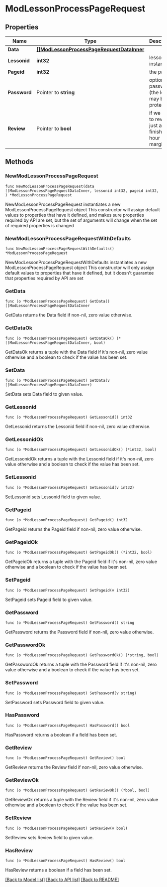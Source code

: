 # ModLessonProcessPageRequest

## Properties

Name | Type | Description | Notes
------------ | ------------- | ------------- | -------------
**Data** | [**[]ModLessonProcessPageRequestDataInner**](ModLessonProcessPageRequestDataInner.md) |  | 
**Lessonid** | **int32** | lesson instance id | 
**Pageid** | **int32** | the page id | 
**Password** | Pointer to **string** | optional password (the lesson may be protected) | [optional] [default to ""]
**Review** | Pointer to **bool** | if we want to review just after finishing (1 hour margin) | [optional] [default to false]

## Methods

### NewModLessonProcessPageRequest

`func NewModLessonProcessPageRequest(data []ModLessonProcessPageRequestDataInner, lessonid int32, pageid int32, ) *ModLessonProcessPageRequest`

NewModLessonProcessPageRequest instantiates a new ModLessonProcessPageRequest object
This constructor will assign default values to properties that have it defined,
and makes sure properties required by API are set, but the set of arguments
will change when the set of required properties is changed

### NewModLessonProcessPageRequestWithDefaults

`func NewModLessonProcessPageRequestWithDefaults() *ModLessonProcessPageRequest`

NewModLessonProcessPageRequestWithDefaults instantiates a new ModLessonProcessPageRequest object
This constructor will only assign default values to properties that have it defined,
but it doesn't guarantee that properties required by API are set

### GetData

`func (o *ModLessonProcessPageRequest) GetData() []ModLessonProcessPageRequestDataInner`

GetData returns the Data field if non-nil, zero value otherwise.

### GetDataOk

`func (o *ModLessonProcessPageRequest) GetDataOk() (*[]ModLessonProcessPageRequestDataInner, bool)`

GetDataOk returns a tuple with the Data field if it's non-nil, zero value otherwise
and a boolean to check if the value has been set.

### SetData

`func (o *ModLessonProcessPageRequest) SetData(v []ModLessonProcessPageRequestDataInner)`

SetData sets Data field to given value.


### GetLessonid

`func (o *ModLessonProcessPageRequest) GetLessonid() int32`

GetLessonid returns the Lessonid field if non-nil, zero value otherwise.

### GetLessonidOk

`func (o *ModLessonProcessPageRequest) GetLessonidOk() (*int32, bool)`

GetLessonidOk returns a tuple with the Lessonid field if it's non-nil, zero value otherwise
and a boolean to check if the value has been set.

### SetLessonid

`func (o *ModLessonProcessPageRequest) SetLessonid(v int32)`

SetLessonid sets Lessonid field to given value.


### GetPageid

`func (o *ModLessonProcessPageRequest) GetPageid() int32`

GetPageid returns the Pageid field if non-nil, zero value otherwise.

### GetPageidOk

`func (o *ModLessonProcessPageRequest) GetPageidOk() (*int32, bool)`

GetPageidOk returns a tuple with the Pageid field if it's non-nil, zero value otherwise
and a boolean to check if the value has been set.

### SetPageid

`func (o *ModLessonProcessPageRequest) SetPageid(v int32)`

SetPageid sets Pageid field to given value.


### GetPassword

`func (o *ModLessonProcessPageRequest) GetPassword() string`

GetPassword returns the Password field if non-nil, zero value otherwise.

### GetPasswordOk

`func (o *ModLessonProcessPageRequest) GetPasswordOk() (*string, bool)`

GetPasswordOk returns a tuple with the Password field if it's non-nil, zero value otherwise
and a boolean to check if the value has been set.

### SetPassword

`func (o *ModLessonProcessPageRequest) SetPassword(v string)`

SetPassword sets Password field to given value.

### HasPassword

`func (o *ModLessonProcessPageRequest) HasPassword() bool`

HasPassword returns a boolean if a field has been set.

### GetReview

`func (o *ModLessonProcessPageRequest) GetReview() bool`

GetReview returns the Review field if non-nil, zero value otherwise.

### GetReviewOk

`func (o *ModLessonProcessPageRequest) GetReviewOk() (*bool, bool)`

GetReviewOk returns a tuple with the Review field if it's non-nil, zero value otherwise
and a boolean to check if the value has been set.

### SetReview

`func (o *ModLessonProcessPageRequest) SetReview(v bool)`

SetReview sets Review field to given value.

### HasReview

`func (o *ModLessonProcessPageRequest) HasReview() bool`

HasReview returns a boolean if a field has been set.


[[Back to Model list]](../README.md#documentation-for-models) [[Back to API list]](../README.md#documentation-for-api-endpoints) [[Back to README]](../README.md)


